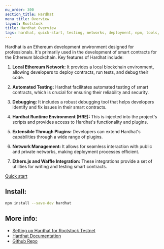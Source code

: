 ```yaml
---
nu_order: 300
section_title: Hardhat
menu_title: Overview
layout: Rootstock
title: Hardhat Overview
tags: hardhat, quick-start, testing, networks, deployment, npm, tools, rsk, ethereum, smart-contracts, install, windows, mac, linux, get-started, how-to
---
```


Hardhat is an Ethereum development environment designed for professionals. It's primarily used in the development of smart contracts for the Ethereum blockchain. Key features of Hardhat include:

1. **Local Ethereum Network:** It provides a local blockchain environment, allowing developers to deploy contracts, run tests, and debug their code.

2. **Automated Testing:** Hardhat facilitates automated testing of smart contracts, which is crucial for ensuring their reliability and security.

3. **Debugging:** It includes a robust debugging tool that helps developers identify and fix issues in their smart contracts.

4. **Hardhat Runtime Environment (HRE):** This is injected into the project's scripts and provides access to Hardhat's functionality and plugins.

5. **Extensible Through Plugins:** Developers can extend Hardhat's capabilities through a wide range of plugins.

6. **Network Management:** It allows for seamless interaction with public and private networks, making deployment processes efficient.

7. **Ethers.js and Waffle Integration:** These integrations provide a set of utilities for writing and testing smart contracts.

<a href="/kb/hardhat-setup-on-rsk/" class="green-button">Quick start</a>

## Install:

```bash
npm install --save-dev hardhat
```

## More info:

- [Setting up Hardhat for Rootstock Testnet](/kb/hardhat-setup-on-rsk/)
- [Hardhat Documentation](https://hardhat.org/docs)
- [Github Repo](https://github.com/NomicFoundation/hardhat)